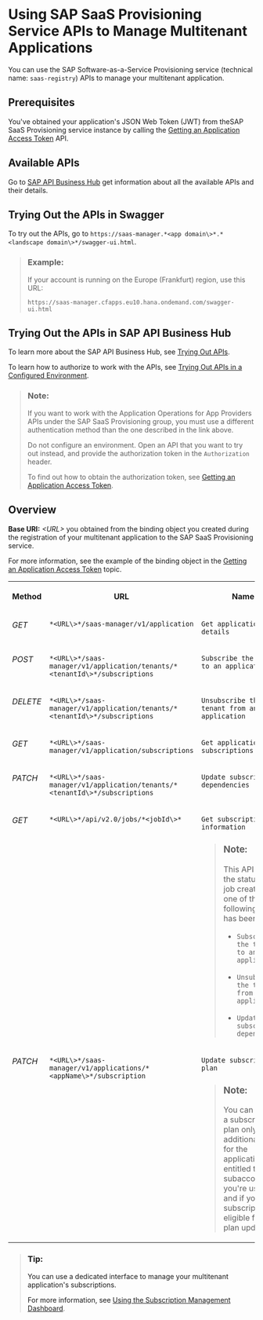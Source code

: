 <!-- loioed08c7dcb35d4082936c045e7d7b3ecd -->

# Using SAP SaaS Provisioning Service APIs to Manage Multitenant Applications

You can use the SAP Software-as-a-Service Provisioning service \(technical name: `saas-registry`\) APIs to manage your multitenant application.



<a name="loioed08c7dcb35d4082936c045e7d7b3ecd__section_kbj_f1t_kjb"/>

## Prerequisites

You've obtained your application's JSON Web Token \(JWT\) from theSAP SaaS Provisioning service instance by calling the [Getting an Application Access Token](Getting_an_Application_Access_Token_6391b5d.md) API.



<a name="loioed08c7dcb35d4082936c045e7d7b3ecd__section_gq1_f2s_h4b"/>

## Available APIs

Go to [SAP API Business Hub](https://api.sap.com/api/APISaasManagerService/resource) get information about all the available APIs and their details.



<a name="loioed08c7dcb35d4082936c045e7d7b3ecd__section_wb5_5jz_fnb"/>

## Trying Out the APIs in Swagger

To try out the APIs, go to `https://saas-manager.*<app domain\>*.*<landscape domain\>*/swagger-ui.html`.

> ### Example:  
> If your account is running on the Europe \(Frankfurt\) region, use this URL:
> 
> `https://saas-manager.cfapps.eu10.hana.ondemand.com/swagger-ui.html`



<a name="loioed08c7dcb35d4082936c045e7d7b3ecd__section_dqy_mfk_lqb"/>

## Trying Out the APIs in SAP API Business Hub

To learn more about the SAP API Business Hub, see [Trying Out APIs](https://help.sap.com/viewer/e56a6c50d31541ea826021dc8e721a53/Cloud/en-US/de255b9e0c374ce68151f6b9ad517aba.html).

To learn how to authorize to work with the APIs, see [Trying Out APIs in a Configured Environment](https://help.sap.com/viewer/e56a6c50d31541ea826021dc8e721a53/Cloud/en-US/f7796baaef6a48e9867298827f5028ff.html).

> ### Note:  
> If you want to work with the Application Operations for App Providers APIs under the SAP SaaS Provisioning group, you must use a different authentication method than the one described in the link above.
> 
> Do not configure an environment. Open an API that you want to try out instead, and provide the authorization token in the `Authorization` header.
> 
> To find out how to obtain the authorization token, see [Getting an Application Access Token](https://help.sap.com/viewer/65de2977205c403bbc107264b8eccf4b/Cloud/en-US/6391b5dfe4704c6c8b71a32126828e9c.html).



<a name="loioed08c7dcb35d4082936c045e7d7b3ecd__section_g44_yxc_j4b"/>

## Overview

**Base URI:** *<URL\>* you obtained from the binding object you created during the registration of your multitenant application to the SAP SaaS Provisioning service.

For more information, see the example of the binding object in the [Getting an Application Access Token](Getting_an_Application_Access_Token_6391b5d.md) topic.

<a name="loioed08c7dcb35d4082936c045e7d7b3ecd__table_xlz_cyc_j4b"/>


<table>
<tr>
<th valign="top">

Method



</th>
<th valign="top">

URL



</th>
<th valign="top">

Name



</th>
</tr>
<tr>
<td valign="top">

*GET*



</td>
<td valign="top">

`*<URL\>*/saas-manager/v1/application`



</td>
<td valign="top">

`Get application details`



</td>
</tr>
<tr>
<td valign="top">

*POST*



</td>
<td valign="top">

`*<URL\>*/saas-manager/v1/application/tenants/*<tenantId\>*/subscriptions`



</td>
<td valign="top">

`Subscribe the tenant to an application`



</td>
</tr>
<tr>
<td valign="top">

*DELETE*



</td>
<td valign="top">

`*<URL\>*/saas-manager/v1/application/tenants/*<tenantId\>*/subscriptions`



</td>
<td valign="top">

`Unsubscribe the tenant from an application`



</td>
</tr>
<tr>
<td valign="top">

*GET*



</td>
<td valign="top">

`*<URL\>*/saas-manager/v1/application/subscriptions`



</td>
<td valign="top">

`Get application subscriptions`



</td>
</tr>
<tr>
<td valign="top">

*PATCH*



</td>
<td valign="top">

`*<URL\>*/saas-manager/v1/application/tenants/*<tenantId\>*/subscriptions`



</td>
<td valign="top">

`Update subscription dependencies`



</td>
</tr>
<tr>
<td valign="top">

*GET*



</td>
<td valign="top">

`*<URL\>*/api/v2.0/jobs/*<jobId\>*`



</td>
<td valign="top">

`Get subscription job information`

> ### Note:  
> This API checks the status of the job created after one of the following APIs has been called:
> 
> -   `Subscribe the tenant to an application`
> 
> -   `Unsubscribe the tenant from an application`
> 
> -   `Update subscription dependencies`



</td>
</tr>
<tr>
<td valign="top">

*PATCH*



</td>
<td valign="top">

`*<URL\>*/saas-manager/v1/applications/*<appName\>*/subscription`



</td>
<td valign="top">

`Update subscription plan`

> ### Note:  
> You can update a subscription plan only if additional plans for the application are entitled to the subaccount you're using and if your subscription is eligible for a plan update.



</td>
</tr>
</table>

> ### Tip:  
> You can use a dedicated interface to manage your multitenant application's subscriptions.
> 
> For more information, see [Using the Subscription Management Dashboard](Using_the_Subscription_Management_Dashboard_434be69.md).

